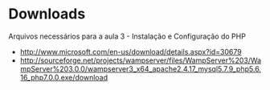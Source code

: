 # Downloads 

Arquivos necessários para a aula 3 - Instalação e Configuração do PHP

- http://www.microsoft.com/en-us/download/details.aspx?id=30679
- http://sourceforge.net/projects/wampserver/files/WampServer%203/WampServer%203.0.0/wampserver3_x64_apache2.4.17_mysql5.7.9_php5.6.16_php7.0.0.exe/download
